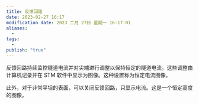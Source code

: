 ```yaml
---
title: 反馈回路
date: 2023-02-27 16:17
modification date: 2023 二月 27日 星期一 16:17:01
aliases:
  - 
tags:
  - 
publish: "true"
---
```


反馈回路持续监控隧道电流并对尖端进行调整以保持恒定的隧道电流。这些调整由计算机记录并在 STM 软件中显示为图像。这种设置称为恒定电流图像。 

此外，对于非常平坦的表面，可以关闭反馈回路，只显示电流。这是一个恒定高度的图像。
